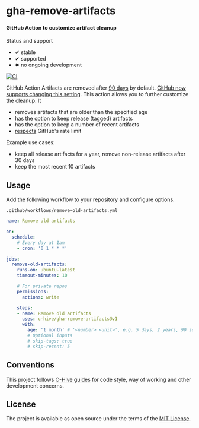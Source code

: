 # gha-remove-artifacts

#### GitHub Action to customize artifact cleanup

Status and support

- &#x2714; stable
- &#x2714; supported
- &#x2716; no ongoing development

[![CI](/../../workflows/CI/badge.svg?branch=master)](/../../actions)

GitHub Action Artifacts are removed after [90 days](https://github.community/t5/GitHub-Actions/Managing-Actions-storage-space/m-p/41424/highlight/true#M4618) by default. [GitHub now supports changing this setting](https://github.blog/changelog/2020-10-08-github-actions-ability-to-change-retention-days-for-artifacts-and-logs/). This action allows you to further customize the cleanup. It
- removes artifacts that are older than the specified age
- has the option to keep release (tagged) artifacts
- has the option to keep a number of recent artifacts
- [respects](https://github.com/octokit/plugin-throttling.js) GitHub's rate limit

Example use cases:
- keep all release artifacts for a year, remove non-release artifacts after 30 days
- keep the most recent 10 artifacts

## Usage

Add the following workflow to your repository and configure options.

`.github/workflows/remove-old-artifacts.yml`
```yml
name: Remove old artifacts

on:
  schedule:
    # Every day at 1am
    - cron: '0 1 * * *'

jobs:
  remove-old-artifacts:
    runs-on: ubuntu-latest
    timeout-minutes: 10

    # For private repos
    permissions:
      actions: write

    steps:
    - name: Remove old artifacts
      uses: c-hive/gha-remove-artifacts@v1
      with:
        age: '1 month' # '<number> <unit>', e.g. 5 days, 2 years, 90 seconds, parsed by Moment.js
        # Optional inputs
        # skip-tags: true
        # skip-recent: 5
```

## Conventions

This project follows [C-Hive guides](https://github.com/c-hive/guides) for code style, way of working and other development concerns.

## License

The project is available as open source under the terms of the [MIT License](http://opensource.org/licenses/MIT).
